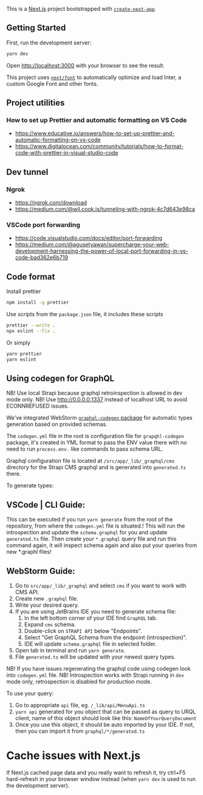 This is a [Next.js](https://nextjs.org/) project bootstrapped with [`create-next-app`](https://github.com/vercel/next.js/tree/canary/packages/create-next-app).

## Getting Started

First, run the development server:

```bash
yarn dev
```

Open [http://localhost:3000](http://localhost:3000) with your browser to see the result.

This project uses [`next/font`](https://nextjs.org/docs/basic-features/font-optimization) to automatically optimize and load Inter, a custom Google Font and other fonts.

## Project utilities
### How to set up Prettier and automatic formatting on VS Code
- https://www.educative.io/answers/how-to-set-up-prettier-and-automatic-formatting-on-vs-code
- https://www.digitalocean.com/community/tutorials/how-to-format-code-with-prettier-in-visual-studio-code

## Dev tunnel
### Ngrok 
- https://ngrok.com/download
- https://medium.com/@wil.cook.is/tunneling-with-ngrok-4c7d643e98ca

### VSCode port forwarding
- https://code.visualstudio.com/docs/editor/port-forwarding
- https://medium.com/@agusetyawan/supercharge-your-web-development-harnessing-the-power-of-local-port-forwarding-in-vs-code-bad362e6b719

## Code format

Install prettier
```bash
npm install -g prettier
```

Use scripts from the `package.json` file, it includes these scripts
```bash
prettier --write .
npx eslint --fix .
```
Or simply
```bash
yarn prettier
yarn eslint
```

## Using codegen for GraphQL
NB! Use local Strapi because graphql retroinspection is allowed in dev mode only.
NB! Use http://0.0.0.0:1337 instead of localhost URL to avoid ECONNREFUSED issues.

We've integrated WebStorm [`graphql-codegen` package](https://plugins.jetbrains.com/plugin/8097-graphql) for automatic types generation based on provided schemas. 

The `codegen.yml` file in the root is configuration file for `grapqhl-codegen` package, it's created in YML format to pass the ENV value there with no need to run `process.env.` like commands to pass schema URL.

Graphql configuration file is located at `/src/app/_lib/_graphql/cms` directory for the Strapi CMS graphql and is generated into `generated.ts` there.

To generate types:

## VSCode | CLI Guide:

This can be executed if you run `yarn generate` from the root of the repository, from where the `codegen.yml` file is situated.! This will run the introspection and update the `schema.graphql` for you and update `generated.ts` file. Then create your `*.graphql` query file and run this command again, it will inspect schema again and also put your queries from new *.graphl files!

## WebStorm Guide:

1. Go to `src/app/_lib/_graphql` and select `cms` if you want to work with CMS API.
2. Create new `.graphql` file.
3. Write your desired query.
4. If you are using JetBrains IDE you need to generate schema file:
    1. In the left bottom corner of your IDE find `GraphQL` tab.
    2. Expand `cms` schema.
    3. Double-click on `STRAPI API` below "Endpoints".
    4. Select "Get GraphQL Schema from the endpoint (introspection)".
    5. IDE will update `schema.graphql` file in selected folder.
5. Open tab in terminal and run `yarn generate`.
6. File `generated.ts` will be updated with your newest query types.

NB! If you have issues regenerating the graphql code using codegen look into `codegen.yml` file.
NB! Introspection works with Strapi running in `dev` mode only, retrospection is disabled for production mode.

To use your query:

1. Go to appropriate `api` file, eg. `/_lib/api/MenuApi.ts`
2. `yarn api` generated for you object that can be passed as query to URQL client, name of this object should look like this: `NameOfYourQueryDocument`
3. Once you use this object, it should be auto imported by your IDE. If not, then you can import it from `graphql/*/generated.ts`

# Cache issues with Next.js
If Next.js cached page data and you really want to refresh it, try ctrl+F5 hard-refresh in your browser window instead (when `yarn dev` is used to run the development server).